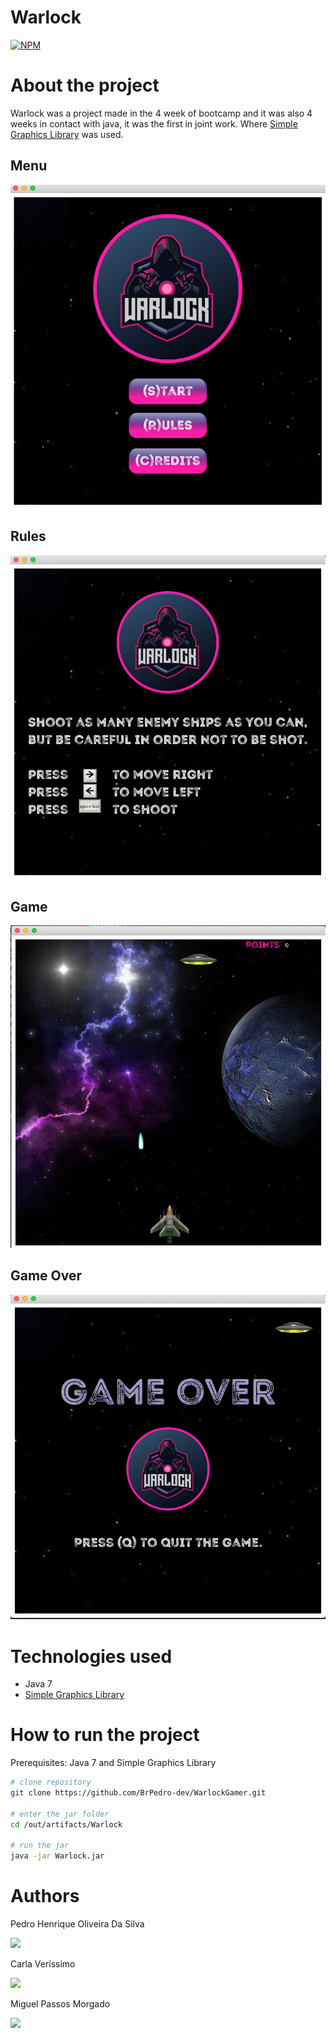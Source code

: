 # Warlock
[![NPM](https://img.shields.io/npm/l/react)](https://github.com/BrPedro-dev/MapEditor/blob/main/LICENSE) 

# About the project

Warlock was a project made in the 4 week of bootcamp and it was also 4 weeks in contact with java, it was the first in joint work. Where [Simple Graphics Library]( https://github.com/academia-de-codigo/simple-graphics) was used. 


## Menu
![Menu](https://github.com/BrPedro-dev/WarlockGamer/blob/Main/Imagens/Menu.png)

## Rules
![Rules](https://github.com/BrPedro-dev/WarlockGamer/blob/Main/Imagens/Rules.png)

## Game
![Game](https://github.com/BrPedro-dev/WarlockGamer/blob/Main/Imagens/Main.png)

## Game Over 
![Game Over](https://github.com/BrPedro-dev/WarlockGamer/blob/Main/Imagens/GameOver.png)

# Technologies used 
- Java 7
- [Simple Graphics Library]( https://github.com/BrPedro-dev/WarlockGamer/blob/Main/LICENSE)

# How to run the project 

Prerequisites: Java 7 and Simple Graphics Library

```bash
# clone repository 
git clone https://github.com/BrPedro-dev/WarlockGamer.git

# enter the jar folder 
cd /out/artifacts/Warlock

# run the jar 
java -jar Warlock.jar
```

# Authors

Pedro Henrique Oliveira Da Silva

<a href="http://www.linkedin.com/in/pedro-silva-dev" target="_blank"><img src="https://img.shields.io/badge/-LinkedIn-%230077B5?style=for-the-badge&logo=linkedin&logoColor=white" target="_blank"></a> 

Carla Veríssimo

<a href="https://www.linkedin.com/in/carla-verissimo/" target="_blank"><img src="https://img.shields.io/badge/-LinkedIn-%230077B5?style=for-the-badge&logo=linkedin&logoColor=white" target="_blank"></a> 

Miguel Passos Morgado

<a href="https://www.linkedin.com/in/miguel-passos-morgado/" target="_blank"><img src="https://img.shields.io/badge/-LinkedIn-%230077B5?style=for-the-badge&logo=linkedin&logoColor=white" target="_blank"></a> 
